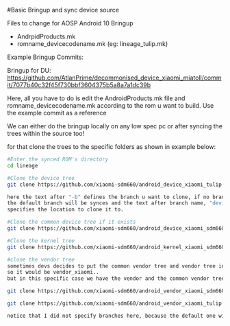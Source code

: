 #Basic Bringup and sync device source

Files to change for AOSP Android 10 Bringup
* AndrpidProducts.mk
* romname_devicecodename.mk (eg: lineage_tulip.mk)

Example Bringup Commits:

Bringup for DU: 
https://github.com/AtlanPrime/decommonised_device_xiaomi_miatoll/commit/7077b40c32f45f730bbf3604375b5a8a7a1dc39b

Here, all you have to do is edit the AndroidProducts.mk file and romname_devicecodename.mk according to
the rom u want to build.
Use the example commit as a reference

We can either do the bringup locally on any low spec pc or after syncing the trees within the source too!

for that clone the trees to the specific folders as shown in example below:

```bash
#Enter the synced ROM's directory
cd lineage

#Clone the device tree
git clone https://github.com/xiaomi-sdm660/android_device_xiaomi_tulip -b ten device/xiaomi/tulip

here the text after "-b" defines the branch u want to clone, if no branch is specified
the default branch will be synces and the text after branch name, "device/<manufacturer>/<codename>", 
specifies the location to clone it to.

#Clone the common device tree if it exists
git clone https://github.com/xiaomi-sdm660/android_device_xiaomi_sdm660-common -b ten device/xiaomi/sdm660-common

#Clone the kernel tree
git clone https://github.com/xiaomi-sdm660/android_kernel_xiaomi_sdm660 -b 10.0-eas kernel/xiaomi/sdm660

#clone the vendor tree
sometimes devs decides to put the common vendor tree and vendor tree in a single repo..
so it would be vendor_xiaomi..
but in this specific case we have the vendor and the common vendor tree as seperate repos so..

git clone https://github.com/xiaomi-sdm660/android_vendor_xiaomi_sdm660-common vendor/xiaomi/sdm660-common

git clone https://github.com/xiaomi-sdm660/android_vendor_xiaomi_tulip vendor/xiaomi/tulip

notice that I did not specify branches here, because the default one will be synced!
```


